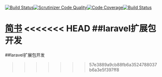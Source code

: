 [![Build Status](https://travis-ci.org/haichenglouzhu/xingzhilong-laravel-extentive.svg?branch=master)](https://travis-ci.org/haichenglouzhu/xingzhilong-laravel-extentive)[![Scrutinizer Code Quality](https://scrutinizer-ci.com/g/haichenglouzhu/xingzhilong-laravel-extentive/badges/quality-score.png?b=master)](https://scrutinizer-ci.com/g/haichenglouzhu/xingzhilong-laravel-extentive/?branch=master)[![Code Coverage](https://scrutinizer-ci.com/g/haichenglouzhu/xingzhilong-laravel-extentive/badges/coverage.png?b=master)](https://scrutinizer-ci.com/g/haichenglouzhu/xingzhilong-laravel-extentive/?branch=master)[![Build Status](https://scrutinizer-ci.com/g/haichenglouzhu/xingzhilong-laravel-extentive/badges/build.png?b=master)](https://scrutinizer-ci.com/g/haichenglouzhu/xingzhilong-laravel-extentive/build-status/master)

[简书](http://www.jianshu.com)
<<<<<<< HEAD
##laravel扩展包开发
=======

##laravel扩展包开发
>>>>>>> 57e3889a9cb88fb6a3524788037b6a3e5f397ff8

